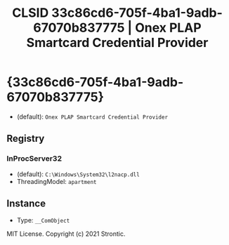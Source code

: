 ﻿---
title: "CLSID 33c86cd6-705f-4ba1-9adb-67070b837775 | Onex PLAP Smartcard Credential Provider"
excerpt: What is COM-Object CLSID 33c86cd6-705f-4ba1-9adb-67070b837775?
---

# {33c86cd6-705f-4ba1-9adb-67070b837775}

* (default): `Onex PLAP Smartcard Credential Provider`

## Registry


### InProcServer32

* (default): `C:\Windows\System32\l2nacp.dll`
* ThreadingModel: `apartment`

## Instance

* Type: `__ComObject`

MIT License. Copyright (c) 2021 Strontic.


